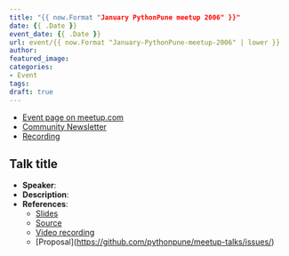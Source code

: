 ```yaml
---
title: "{{ now.Format "January PythonPune meetup 2006" }}"
date: {{ .Date }}
event_date: {{ .Date }}
url: event/{{ now.Format "January-PythonPune-meetup-2006" | lower }}
author:
featured_image:
categories:
- Event
tags:
draft: true
---
```


  * [Event page on meetup.com]()
  * [Community Newsletter](./community_news.md)
  * [Recording]() <!-- link to video recording of live stream/whole event if available -->

## Talk title
  * **Speaker**: <!-- name of the speaker -->
  * **Description**: <!-- Short description about the
    talk/workshop. What was covered? -->
  * **References**:
    * [Slides]() <!-- link to slides -->
    * [Source]() <!-- link to any code/snippets from talk -->
    * [Video recording]() <!-- link to any video recording if available -->
    * [Proposal](https://github.com/pythonpune/meetup-talks/issues/<issue number>)
